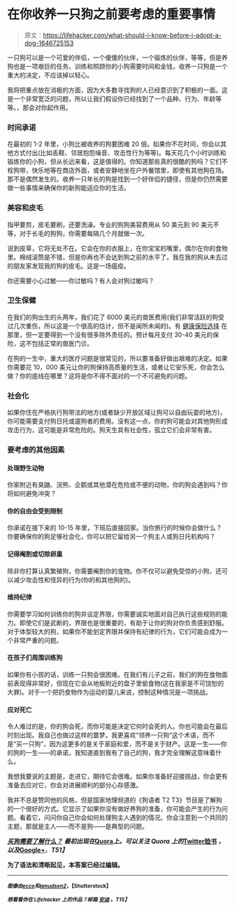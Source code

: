 # 在你收养一只狗之前要考虑的重要事情

> 原文：<https://lifehacker.com/what-should-i-know-before-i-adopt-a-dog-1646725153>

一只狗可以是一个可爱的伴侣，一个傻傻的伙伴，一个锻炼的伙伴，等等，但是养狗也是一项艰巨的任务。训练和照顾你的小狗需要时间和金钱，收养一只狗是一个重大的决定，不应该掉以轻心。



我将把重点放在消极的方面，因为大多数寻找狗的人已经意识到了积极的一面。这是一个非常宽泛的问题，所以让我们假设你已经找到了一个品种、行为、年龄等等。，那会对你起作用。

### 时间承诺

在最初的 1-2 年里，小狗比被收养的狗要困难 20 倍。如果你不花时间，你会以其他方式付出(比如丢鞋、邻居抱怨噪音、攻击性行为等等)。每天花几个小时训练和锻炼你的小狗，但从长远来看，这是值得的。你知道那些真的很酷的狗吗？它们不栓狗带，快乐地等在商店外面，或者安静地坐在户外餐馆里，即使有其他狗在场。那不是偶然发生的。收养一只年长的狗是找到一个好伴侣的捷径，但是你仍然需要做一些事情来确保你的新狗能适应你的生活。

### 美容和皮毛

指甲要剪，皮毛要刷，还要洗澡。专业的狗狗美容费用从 50 美元到 90 美元不等，对于长毛的狗狗，你需要每隔几个月就做一次。

说到皮草，它将无处不在。它会在你的衣服上，在你宝宝的嘴里，偶尔在你的食物里。棉绒滚筒是不错，但是你再也不会达到狗之前的水平了。我在我的狗从未去过的朋友家发现我的狗的皮毛。这是一场瘟疫。

你还需要小心过敏——你过敏吗？有人会对狗过敏吗？

### 卫生保健

在我们的狗出生的头两年，我们花了 6000 美元的兽医费用(我们非常活跃的狗受过几次重伤，所以这是一个很高的估计，但不是闻所未闻的)。有 [健康保险选择](https://lifehacker.com/is-pet-insurance-worth-it-5864155) 在那里，但一定要得到一个没有很多除外责任的。预计每月支付 30-40 美元的保险，这不包括正常的兽医门诊。

在狗的一生中，重大的医疗问题是很常见的，所以要准备好做出艰难的决定。如果你需要花 10，000 美元让你的狗保持高质量的生活，或者让它安乐死，你会怎么做？你的底线在哪里？这将是你不得不面对的一个不可避免的问题。

### 社会化

如果你住在严格执行狗带法的地方(或者缺少开放区域让狗可以自由玩耍的地方)，你可能需要支付狗日托或遛狗者的费用。没有这一点，你的狗可能会对其他狗形成攻击行为，这可能是非常危险的。狗天生具有社会性，孤立它们会非常有害。

### 要考虑的其他因素

#### 处理野生动物

你家附近有臭鼬、浣熊、企鹅或其他潜在危险或不便的动物，你的狗会遇到吗？你将如何避免冲突？

#### 你的自由会受到限制

你承诺在接下来的 10-15 年里，下班后直接回家。当你旅行的时候你会做什么？你要确保你的狗足够社会化，你可以把它留给另一个狗主人或狗日托机构吗？

#### 记得阉割或切除卵巢

除非你打算认真繁殖狗，你需要阉割你的宠物。你不仅可以避免受惊的小狗，还可以减少攻击性和怪异的行为(你的和其他狗的)。

#### 维持纪律

你需要学习如何训练你的狗并设定界限，你需要诚实地面对自己执行这些规则的能力。即使它们是武断的，界限也是很重要的，有助于让你的狗对你负责感到舒服。对于体型较大的狗，如果你不能划定界限并保持有纪律的行为，它们可能会成为一个非常严重的问题。

#### 在孩子们周围训练狗

如果你有小孩的话，训练一只狗会很困难。在我们有儿子之前，我们的狗在食物面前表现得非常好，但现在它会从地板附近的盘子里偷食物(这在我家是不可饶恕的大罪)。对于一个把扔食物作为运动的婴儿来说，控制这种情况是一项挑战。

#### 应对死亡

令人难过的是，你的狗会死，而你可能是决定它何时会死的人。你也可能会在最后时刻出现。我自己也做过这样的噩梦。我更喜欢“领养一只狗”这个术语，而不是“买一只狗”，因为这更多的是关于家庭和爱，而不是关于财产。这是一生——你的狗的一生——的承诺，我知道直到我有了自己的狗，我才完全理解这意味着什么。

我想我要说的主题是，走进它，期待它会很难。如果你准备好迎接挑战，你会更有准备去应对它，你会对进展顺利的部分心存感激。

我并不总是赞同他的风格，但是国家地理频道的《狗语者 T2 T3》节目是了解狗的一个很好的方式。它显示了如果你没有做好养狗的准备，你可能会产生的行为问题。看着它，问问你自己你会如何处理狗主人遇到的情况。你会注意到一个共同的主题，那就是主人——而不是狗——是典型的问题。

[***买狗需要了解什么？***](http://www.quora.com/What-should-I-know-about-buying-a-dog) ***最初出现在***[**Quora**](http://www.quora.com/)***上。可以关注 Quora 上的***[**Twitter**](https://twitter.com/Quora)**[**脸书**](https://www.facebook.com/quora) ***，以及***[**Google+**](https://plus.google.com/111127313006403749982/posts)***。**T51】***

**为了语法和清晰起见，本答案已经过编辑。**

* * *

**<small>*图像由*</small>[<small>*ecco*</small>](http://www.shutterstock.com/pic.mhtml?id=150036554&src=id)<small>*和*</small>[<small>*amudsen*</small>](http://www.shutterstock.com/pic.mhtml?id=75267286&src=id)<small></small>*[<small>*2*</small>](http://www.shutterstock.com/pic.mhtml?id=75311473&src=id)<small>*，【Shutterstock】*</small>***

***<small>*想看看你在 Lifehacker 上的作品？邮箱*</small> [<small>*安迪*</small>](mailto:andy@lifehacker.com) <small>*。*T15】</small>***
